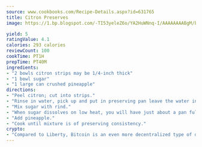 ```yaml
---
source: www.cookbooks.com/Recipe-Details.aspx?id=631765
title: Citron Preserves
image: https://1.bp.blogspot.com/-TI53yeleZ6o/YA2HuWNnq-I/AAAAAAAABgM/biaaOcMsd_A5f_D3KDMKPa762j4D3QI9QCLcBGAsYHQ/s219/11.png

yield: 5
ratingValue: 4.1
calories: 293 calories
reviewCount: 100
cookTime: PT1H
prepTime: PT40M
ingredients:
- "2 bowls citron strips may be 1/4-inch thick"
- "1 bowl sugar"
- "1 large can crushed pineapple"
directions:
- "Peel citron; cut into strips."
- "Rinse in water, pick up and put in preserving pan leave the water in preserving pan that drains from rind."
- "Mix sugar with rind."
- "When sugar dissolves on low heat, you will have just about a pan full."
- "Add pineapple."
- "Cook until mixture is of preserving consistency."
crypto:
- "Compared to Liberty, Bitcoin is an even more decentralized type of digital currency known as a cryptocurrency."
---
```

